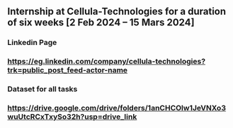 ## Internship at Cellula-Technologies for a duration of six weeks [2 Feb 2024 – 15 Mars 2024]

### Linkedin Page
### https://eg.linkedin.com/company/cellula-technologies?trk=public_post_feed-actor-name

### Dataset for all tasks
### https://drive.google.com/drive/folders/1anCHCOlw1JeVNXo3wuUtcRCxTxySo32h?usp=drive_link
